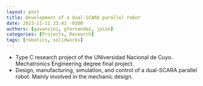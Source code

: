 ```yaml
---
layout: post
title: Development of a dual-SCARA parallel robot
date: 2023-11-11 23:43 -0300
authors: [gavanzini, gfernandez, jpino]
categories: [Projects, Research]
tags: [robotics, solidworks]
---
```


- Type C research project of the UNiversidad Nacional de Cuyo. Mechatronics Engineering degree final project.
- Design, manufacturing, simulation, and control of a dual-SCARA parallel robot. Mainly involved in the mechanic design.

<center> 
    <object data="/assets/pdf/pfe-report-avanzini_fernandez_pino.pdf"
            width="100%"
            height="700"> 
    </object> 
</center>